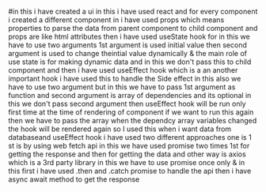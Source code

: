 #in this i have created a ui in this i have used react and for every component i created a different component in i have used 
props which means properties to parse the data from parent component to child component and props are like html attributes
then i have used useState hook for in this we have to use two arguments 1st argument is used initial value then second argument 
is used to change theintial value dynamically & the main role of use state is for making dynamic data and in this we don't pass 
this to child component and then i have used useEffect hook which is a an another important hook i have used this to handle the 
Side effect in this also we have to use two argument  but in this we have to pass 1st argument as function and second argument 
is  array of dependencies and its optional in this we don't pass second argument then useEffect hook will be run only first time 
at the time of rendering of component if we want to run this again then we have to pass the array when the dependcy array 
variables changed the hook will be rendered again so I used this when i want data from databaseand useEffect hook i have used 
two different approaches one is 1 st is by using web fetch api in this we have used promise two times 1st for getting the 
response and then for getting the data and other way is axios which is a 3rd party library in this we have to use promise once 
only & in this first i have used .then and .catch promise to handle the api then i have async await method to get the response 

